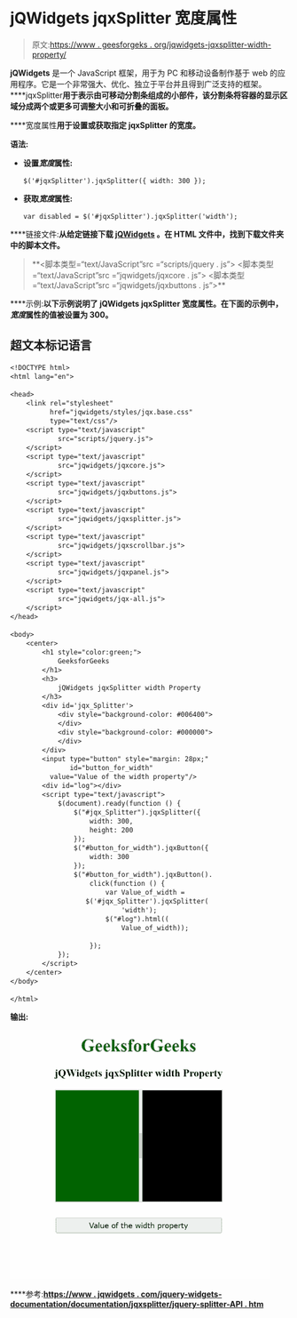 # jQWidgets jqxSplitter 宽度属性

> 原文:[https://www . geesforgeks . org/jqwidgets-jqxsplitter-width-property/](https://www.geeksforgeeks.org/jqwidgets-jqxsplitter-width-property/)

**jQWidgets** 是一个 JavaScript 框架，用于为 PC 和移动设备制作基于 web 的应用程序。它是一个非常强大、优化、独立于平台并且得到广泛支持的框架。****jqxSplitter**用于表示由可移动分割条组成的小部件，该分割条将容器的显示区域分成两个或更多可调整大小和可折叠的面板。**

****宽度属性**用于设置或获取指定 jqxSplitter 的宽度。**

****语法:****

*   **设置*宽度*属性:**

    ```
    $('#jqxSplitter').jqxSplitter({ width: 300 });
    ```

*   **获取*宽度*属性:**

    ```
    var disabled = $('#jqxSplitter').jqxSplitter('width');
    ```

****链接文件:**从给定链接下载 [jQWidgets](https://www.jqwidgets.com/download/) 。在 HTML 文件中，找到下载文件夹中的脚本文件。**

> <link rel="”stylesheet”" href="”jqwidgets/styles/jqx.base.css”" type="”text/css”/"> **<脚本类型=“text/JavaScript”src =“scripts/jquery . js”></script>
> <脚本类型=“text/JavaScript”src =“jqwidgets/jqxcore . js”></script>
> <脚本类型=“text/JavaScript”src =“jqwidgets/jqxbuttons . js”>**

****示例:**以下示例说明了 jQWidgets **jqxSplitter 宽度**属性。在下面的示例中，*宽度*属性的值被设置为 300。**

## **超文本标记语言**

```
<!DOCTYPE html>
<html lang="en">

<head>
    <link rel="stylesheet" 
          href="jqwidgets/styles/jqx.base.css"
          type="text/css"/>
    <script type="text/javascript" 
            src="scripts/jquery.js">
    </script>
    <script type="text/javascript" 
            src="jqwidgets/jqxcore.js">
    </script>
    <script type="text/javascript" 
            src="jqwidgets/jqxbuttons.js">
    </script>
    <script type="text/javascript" 
            src="jqwidgets/jqxsplitter.js">
    </script>
    <script type="text/javascript" 
            src="jqwidgets/jqxscrollbar.js">
    </script>
    <script type="text/javascript" 
            src="jqwidgets/jqxpanel.js">
    </script>
    <script type="text/javascript" 
            src="jqwidgets/jqx-all.js">
    </script>
</head>

<body>
    <center>
        <h1 style="color:green;">
            GeeksforGeeks
        </h1>
        <h3>
            jQWidgets jqxSplitter width Property
        </h3>
        <div id='jqx_Splitter'>
            <div style="background-color: #006400">
            </div>
            <div style="background-color: #000000">
            </div>
        </div>
        <input type="button" style="margin: 28px;" 
               id="button_for_width" 
          value="Value of the width property"/>
        <div id="log"></div>
        <script type="text/javascript">
            $(document).ready(function () {
                $("#jqx_Splitter").jqxSplitter({
                    width: 300,
                    height: 200
                });
                $("#button_for_width").jqxButton({
                    width: 300
                });
                $("#button_for_width").jqxButton().
                    click(function () {
                        var Value_of_width = 
                   $('#jqx_Splitter').jqxSplitter(
                            'width');
                        $("#log").html((
                            Value_of_width));

                    });
            });
        </script>
    </center>
</body>

</html>
```

****输出:****

**![](img/4d5007ab3321bfb8f364d529b5d7f9d3.png)**

****参考:**[https://www . jqwidgets . com/jquery-widgets-documentation/documentation/jqxsplitter/jquery-splitter-API . htm](https://www.jqwidgets.com/jquery-widgets-documentation/documentation/jqxsplitter/jquery-splitter-api.htm)**